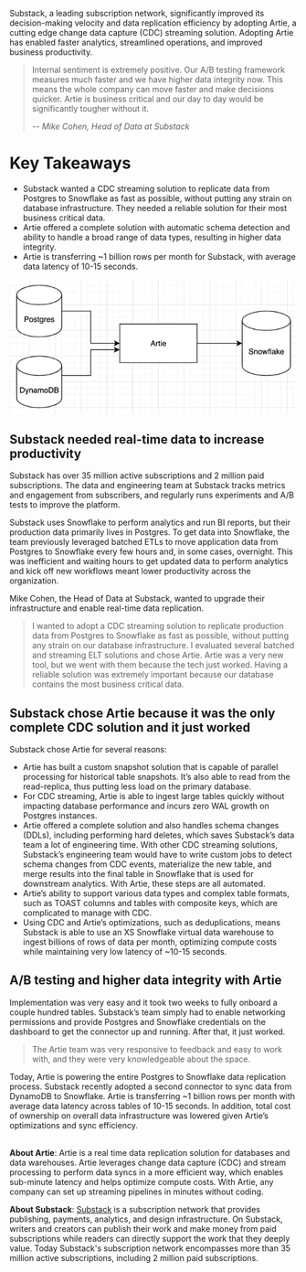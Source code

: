 Substack, a leading subscription network, significantly improved its decision-making velocity and data replication efficiency by adopting Artie, a cutting edge change data capture (CDC) streaming solution. Adopting Artie has enabled faster analytics, streamlined operations, and improved business productivity.

> Internal sentiment is extremely positive. Our A/B testing framework measures much faster and we have higher data integrity now. This means the whole company can move faster and make decisions quicker. Artie is business critical and our day to day would be significantly tougher without it.
>
> <cite>-- Mike Cohen, Head of Data at Substack</cite>

# Key Takeaways
* Substack wanted a CDC streaming solution to replicate data from Postgres to Snowflake as fast as possible, without putting any strain on database infrastructure. They needed a reliable solution for their most business critical data.
* Artie offered a complete solution with automatic schema detection and ability to handle a broad range of data types, resulting in higher data integrity.
* Artie is transferring ~1 billion rows per month for Substack, with average data latency of 10-15 seconds.

![img.png](img.png)

## Substack needed real-time data to increase productivity
Substack has over 35 million active subscriptions and 2 million paid subscriptions. The data and engineering team at Substack tracks metrics and engagement from subscribers, and regularly runs experiments and A/B tests to improve the platform.

Substack uses Snowflake to perform analytics and run BI reports, but their production data primarily lives in Postgres. To get data into Snowflake, the team previously leveraged batched ETLs to move application data from Postgres to Snowflake every few hours and, in some cases, overnight. This was inefficient and waiting hours to get updated data to perform analytics and kick off new workflows meant lower productivity across the organization.

Mike Cohen, the Head of Data at Substack, wanted to upgrade their infrastructure and enable real-time data replication.

> I wanted to adopt a CDC streaming solution to replicate production data from Postgres to Snowflake as fast as possible, without putting any strain on our database infrastructure. I evaluated several batched and streaming ELT solutions and chose Artie. Artie was a very new tool, but we went with them because the tech just worked. Having a reliable solution was extremely important because our database contains the most business critical data.

## Substack chose Artie because it was the only complete CDC solution and it just worked

Substack chose Artie for several reasons:

* Artie has built a custom snapshot solution that is capable of parallel processing for historical table snapshots. It’s also able to read from the read-replica, thus putting less load on the primary database.
* For CDC streaming, Artie is able to ingest large tables quickly without impacting database performance and incurs zero WAL growth on Postgres instances.
* Artie offered a complete solution and also handles schema changes (DDLs), including performing hard deletes, which saves Substack’s data team a lot of engineering time. With other CDC streaming solutions, Substack’s engineering team would have to write custom jobs to detect schema changes from CDC events, materialize the new table, and merge results into the final table in Snowflake that is used for downstream analytics. With Artie, these steps are all automated.
* Artie’s ability to support various data types and complex table formats, such as TOAST columns and tables with composite keys, which are complicated to manage with CDC.
* Using CDC and Artie’s optimizations, such as deduplications, means Substack is able to use an XS Snowflake virtual data warehouse to ingest billions of rows of data per month, optimizing compute costs while maintaining very low latency of ~10-15 seconds.

## A/B testing and higher data integrity with Artie
Implementation was very easy and it took two weeks to fully onboard a couple hundred tables. Substack’s team simply had to enable networking permissions and provide Postgres and Snowflake credentials on the dashboard to get the connector up and running. After that, it just worked.

> The Artie team was very responsive to feedback and easy to work with, and they were very knowledgeable about the space.

Today, Artie is powering the entire Postgres to Snowflake data replication process. Substack recently adopted a second connector to sync data from DynamoDB to Snowflake. Artie is transferring ~1 billion rows per month with average data latency across tables of 10-15 seconds. In addition, total cost of ownership on overall data infrastructure was lowered given Artie’s optimizations and sync efficiency.
<br/><br/>

**About Artie**: Artie is a real time data replication solution for databases and data warehouses. Artie leverages change data capture (CDC) and stream processing to perform data syncs in a more efficient way, which enables sub-minute latency and helps optimize compute costs. With Artie, any company can set up streaming pipelines in minutes without coding.

**About Substack**: [Substack](https://substack.com/) is a subscription network that provides publishing, payments, analytics, and design infrastructure. On Substack, writers and creators can publish their work and make money from paid subscriptions while readers can directly support the work that they deeply value. Today Substack's subscription network encompasses more than 35 million active subscriptions, including 2 million paid subscriptions.
